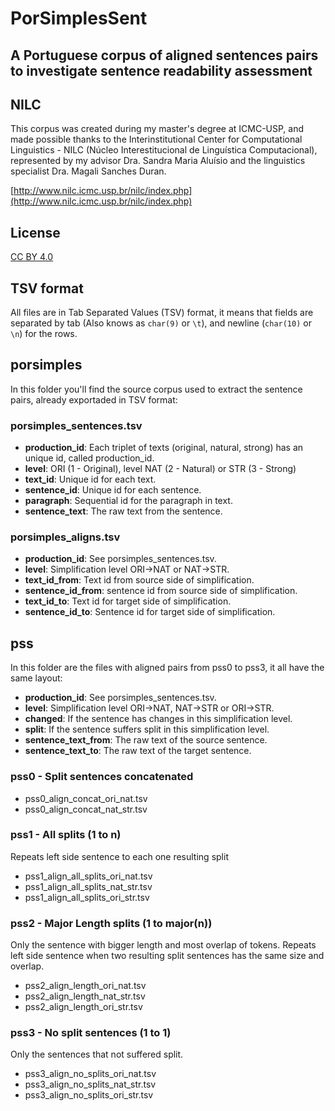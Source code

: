 # PorSimplesSent
## A Portuguese corpus of aligned sentences pairs to investigate sentence readability assessment

## NILC
This corpus was created during my master's degree at ICMC-USP, and made possible thanks to the Interinstitutional Center for Computational Linguistics - NILC (Núcleo Interestitucional de Linguística Computacional), represented by my advisor Dra. Sandra Maria Aluísio and the linguistics specialist Dra. Magali Sanches Duran.

[http://www.nilc.icmc.usp.br/nilc/index.php](http://www.nilc.icmc.usp.br/nilc/index.php)


## License
[CC BY 4.0](https://creativecommons.org/licenses/by/4.0/)

## TSV format
All files are in Tab Separated Values (TSV) format, it means that fields are separated by tab (Also knows as ```char(9)``` or ```\t```), and newline (```char(10)``` or ```\n```) for the rows.

## porsimples

In this folder you'll find the source corpus used to extract the sentence pairs, already exportaded in TSV format:

### porsimples_sentences.tsv
* __production_id__: Each triplet of texts (original, natural, strong) has an unique id, called production_id.
* __level__: ORI (1 - Original), level NAT (2 - Natural) or STR (3 - Strong)
* __text_id__: Unique id for each text.
* __sentence_id__: Unique id for each sentence.
* __paragraph__: Sequential id for the paragraph in text.
* __sentence_text__: The raw text from the sentence.

### porsimples_aligns.tsv
* __production_id__: See porsimples_sentences.tsv.
* __level__: Simplification level ORI->NAT or NAT->STR.
* __text_id_from__: Text id from source side of simplification.
* __sentence_id_from__: sentence id from source side of simplification.
* __text_id_to__: Text id for target side of simplification.
* __sentence_id_to__: Sentence id for target side of simplification.

## pss

In this folder are the files with aligned pairs from pss0 to pss3, it all have the same layout:
* __production_id__: See porsimples_sentences.tsv.
* __level__: Simplification level ORI->NAT, NAT->STR or ORI->STR.
* __changed__: If the sentence has changes in this simplification level.
* __split__: If the sentence suffers split in this simplification level.
* __sentence_text_from__: The raw text of the source sentence.
* __sentence_text_to__: The raw text of the target sentence.

### pss0 - Split sentences concatenated
* pss0_align_concat_ori_nat.tsv
* pss0_align_concat_nat_str.tsv

### pss1 - All splits (1 to n)
Repeats left side sentence to each one resulting split
* pss1_align_all_splits_ori_nat.tsv
* pss1_align_all_splits_nat_str.tsv
* pss1_align_all_splits_ori_str.tsv

### pss2 - Major Length splits (1 to major(n))
Only the sentence with bigger length and most overlap of tokens. Repeats left side sentence when two resulting split sentences has the same size and overlap.
* pss2_align_length_ori_nat.tsv
* pss2_align_length_nat_str.tsv
* pss2_align_length_ori_str.tsv

### pss3 - No split sentences (1 to 1)
Only the sentences that not suffered split.
* pss3_align_no_splits_ori_nat.tsv
* pss3_align_no_splits_nat_str.tsv
* pss3_align_no_splits_ori_str.tsv

